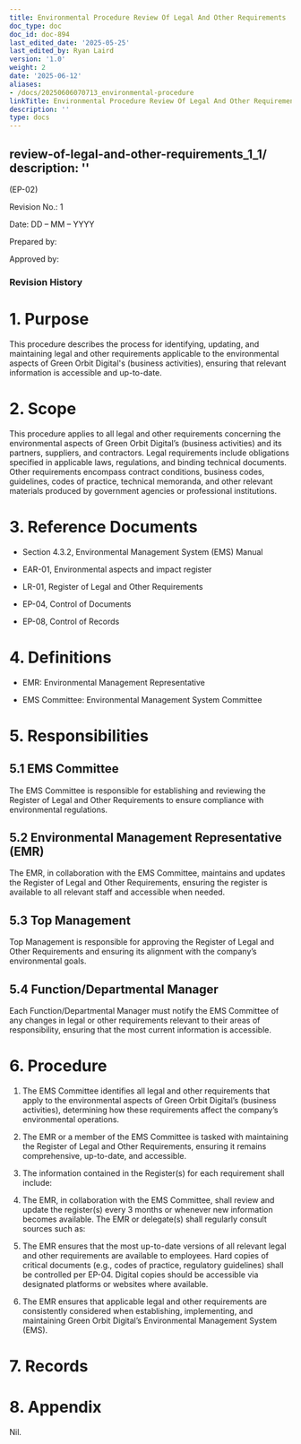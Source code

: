 ```yaml
---
title: Environmental Procedure Review Of Legal And Other Requirements
doc_type: doc
doc_id: doc-894
last_edited_date: '2025-05-25'
last_edited_by: Ryan Laird
version: '1.0'
weight: 2
date: '2025-06-12'
aliases:
- /docs/20250606070713_environmental-procedure
linkTitle: Environmental Procedure Review Of Legal And Other Requirements
description: ''
type: docs
---
```


review-of-legal-and-other-requirements_1_1/
description: ''
---

<!-- Unsupported block type: table_of_contents -->



(EP-02)

<!-- Unsupported block type: divider -->

Revision No.: 1

Date: DD – MM – YYYY

Prepared by:

Approved by:

<!-- Unsupported block type: divider -->

### Revision History

<!-- Unsupported block type: table -->

<!-- Unsupported block type: divider -->

# 1. Purpose

This procedure describes the process for identifying, updating, and maintaining legal and other requirements applicable to the environmental aspects of Green Orbit Digital's (business activities), ensuring that relevant information is accessible and up-to-date.

# 2. Scope

This procedure applies to all legal and other requirements concerning the environmental aspects of Green Orbit Digital’s (business activities) and its partners, suppliers, and contractors. Legal requirements include obligations specified in applicable laws, regulations, and binding technical documents. Other requirements encompass contract conditions, business codes, guidelines, codes of practice, technical memoranda, and other relevant materials produced by government agencies or professional institutions.

# 3. Reference Documents

- Section 4.3.2, Environmental Management System (EMS) Manual 

- EAR-01, Environmental aspects and impact register

- LR-01, Register of Legal and Other Requirements

- EP-04, Control of Documents

- EP-08, Control of Records

# 4. Definitions

- EMR: Environmental Management Representative

- EMS Committee: Environmental Management System Committee

# 5. Responsibilities

## 5.1 EMS Committee

The EMS Committee is responsible for establishing and reviewing the Register of Legal and Other Requirements to ensure compliance with environmental regulations.

## 5.2 Environmental Management Representative (EMR)

The EMR, in collaboration with the EMS Committee, maintains and updates the Register of Legal and Other Requirements, ensuring the register is available to all relevant staff and accessible when needed.

## 5.3 Top Management

Top Management is responsible for approving the Register of Legal and Other Requirements and ensuring its alignment with the company’s environmental goals.

## 5.4 Function/Departmental Manager

Each Function/Departmental Manager must notify the EMS Committee of any changes in legal or other requirements relevant to their areas of responsibility, ensuring that the most current information is accessible.

# 6. Procedure

1. The EMS Committee identifies all legal and other requirements that apply to the environmental aspects of Green Orbit Digital’s (business activities), determining how these requirements affect the company’s environmental operations.

1. The EMR or a member of the EMS Committee is tasked with maintaining the Register of Legal and Other Requirements, ensuring it remains comprehensive, up-to-date, and accessible.

1. The information contained in the Register(s) for each requirement shall include:

1. The EMR, in collaboration with the EMS Committee, shall review and update the register(s) every 3 months or whenever new information becomes available. The EMR or delegate(s) shall regularly consult sources such as:

1. The EMR ensures that the most up-to-date versions of all relevant legal and other requirements are available to employees. Hard copies of critical documents (e.g., codes of practice, regulatory guidelines) shall be controlled per EP-04. Digital copies should be accessible via designated platforms or websites where available.

1. The EMR ensures that applicable legal and other requirements are consistently considered when establishing, implementing, and maintaining Green Orbit Digital’s Environmental Management System (EMS).

# 7. Records

<!-- Unsupported block type: table -->

# 8. Appendix

Nil.
